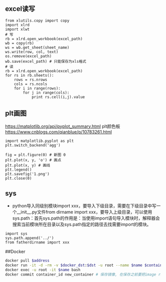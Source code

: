 ## excel读写
```
from xlutils.copy import copy
import xlrd
import xlwt
# 写
rb = xlrd.open_workbook(excel_path)
wb = copy(rb)
ws = wb.get_sheet(sheet_name)
ws.write(row, col, text)
os.remove(excel_path)
wb.save(excel_path) # 只能保存为xls格式
# 读
rb = xlrd.open_workbook(excel_path)
for rs in rb.sheets():
    rows = rs.nrows
    cols = rs.ncols
    for i in range(rows):
        for j in range(cols):
            print rs.cell(i,j).value
```
## plt画图
https://matplotlib.org/api/pyplot_summary.html
plt颜色板 https://www.cnblogs.com/qianblue/p/10783261.html
```
import matplotlib.pyplot as plt
plt.switch_backend('agg')

fig = plt.figure(0) # 新图 0
plt.plot(x, y, 'o') # 画点
plt.plot(x, y) # 画线
plt.legend()
plt.savefig('1.png')
plt.close(0)
```
## sys
* python导入同级别模块import xxx，要导入下级目录，需要在下级目录中写一个__init__.py文件from dirname import xxx，要导入上级目录，可以使用sys.path：首先sys.path的作用是：当使用import语句导入模块时，解释器会搜索当前模块所在目录以及sys.path指定的路径去找需要import的模块。
```
import sys
sys.path.append('../')
from fatherdirname import xxx
```
##Docker
```sh
docker pull $address
docker run -it -d -rm -v $docker_dst:$dst -u root --name $name $container
docker exec -u root -it $name bash
docker commit container_id new_container # 保存镜像, 在保存之前要把image run起来，container_id在image命令行的前面name@id
```

